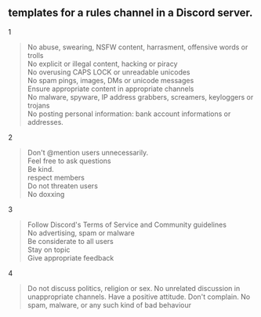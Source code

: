 ## templates for a rules channel in a Discord server.

1
> No abuse, swearing, NSFW content, harrasment, offensive words or trolls <br>
> No explicit or illegal content, hacking or piracy <br>
> No overusing CAPS LOCK or unreadable unicodes <br>
> No spam pings, images, DMs or unicode messages <br>
> Ensure appropriate content in appropriate channels <br>
> No malware, spyware, IP address grabbers, screamers, keyloggers or trojans <br>
> No posting personal information: bank account informations or addresses.

2
> Don't @mention users unnecessarily. <br>
> Feel free to ask questions <br>
> Be kind. <br>
> respect members <br>
> Do not threaten users <br>
> No doxxing

3
> Follow Discord's Terms of Service and Community guidelines <br>
> No advertising, spam or malware  <br>
> Be considerate to all users <br>
> Stay on topic <br>
> Give appropriate feedback

4

> Do not discuss politics, religion or sex.
> No unrelated discussion in unappropriate channels.
> Have a positive attitude.
> Don't complain.
> No spam, malware, or any such kind of bad behaviour
